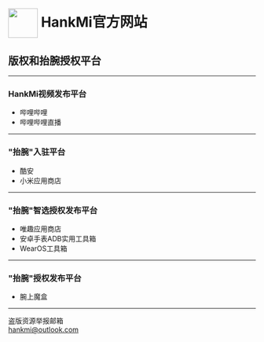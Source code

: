
# [<img src="https://www.hankmi.com/favicon.ico" width="60" height="60" align="center" />](https://www.hankmi.com) HankMi官方网站

## 版权和抬腕授权平台

***

### HankMi视频发布平台
* 哔哩哔哩  
* 哔哩哔哩直播  

***

### "抬腕"入驻平台
* 酷安  
* 小米应用商店  

***

### "抬腕"智选授权发布平台 
* 唯趣应用商店  
* 安卓手表ADB实用工具箱  
* WearOS工具箱  

***

### "抬腕"授权发布平台
* 腕上魔盒

***

盗版资源举报邮箱  
hankmi@outlook.com

